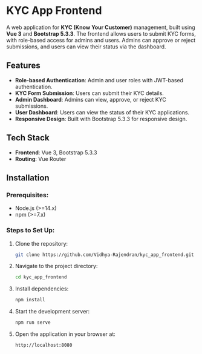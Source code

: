 # KYC App Frontend

A web application for **KYC (Know Your Customer)** management, built using **Vue 3** and **Bootstrap 5.3.3**. The frontend allows users to submit KYC forms, with role-based access for admins and users. Admins can approve or reject submissions, and users can view their status via the dashboard.

## Features
- **Role-based Authentication**: Admin and user roles with JWT-based authentication.
- **KYC Form Submission**: Users can submit their KYC details.
- **Admin Dashboard**: Admins can view, approve, or reject KYC submissions.
- **User Dashboard**: Users can view the status of their KYC applications.
- **Responsive Design**: Built with Bootstrap 5.3.3 for responsive design.

## Tech Stack
- **Frontend**: Vue 3, Bootstrap 5.3.3
- **Routing**: Vue Router

## Installation

### Prerequisites:
- Node.js (>=14.x)
- npm (>=7.x)


### Steps to Set Up:
1. Clone the repository:
   ```bash
   git clone https://github.com/Vidhya-Rajendran/kyc_app_frontend.git

2. Navigate to the project directory:
   ```bash
   cd kyc_app_frontend

3. Install dependencies:
    ```bash
    npm install

4. Start the development server:
    ```bash
    npm run serve

5. Open the application in your browser at:
    ```bash
    http://localhost:8080

